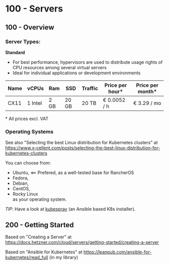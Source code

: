 # 100 - Servers

## 100 - Overview

### Server Types:

**Standard**

- For best performance, hypervisors are used to distribute usage rights of CPU resources among several virtual servers
- Ideal for individual applications or development environments

|Name|vCPUs|Ram|SSD|Traffic|Price per hour*|Price per month*|
|--|--|--|--|--|--|--|
|CX11|1 Intel|2 GB|20 GB|20 TB|€ 0.0052 / h|€ 3.29 / mo| 

\* All prices excl. VAT

### Operating Systems

See also "Selecting the best Linux distribution for Kubernetes clusters" at https://www.x-cellent.com/posts/selecting-the-best-linux-distribution-for-kubernetes-clusters

You can choose from:
- Ubuntu, <== Prefered, as a well-tested base for RancherOS
- Fedora, 
- Debian, 
- CentOS,  
- Rocky Linux  
as your operating system.

*TIP*: Have a look at [kubespray](https://github.com/kubernetes-sigs/kubespray) (an Ansible based K8s installer).

## 200 - Getting Started

Based on "Creating a Server" at https://docs.hetzner.com/cloud/servers/getting-started/creating-a-server

Based on "Ansible for Kubernetes" at https://leanpub.com/ansible-for-kubernetes/read_full (in my library)

